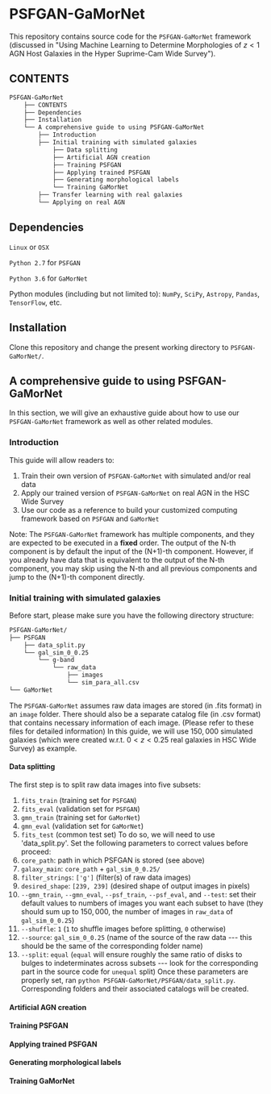 # PSFGAN-GaMorNet
This repository contains source code for the `PSFGAN-GaMorNet` framework (discussed in "Using Machine Learning to Determine Morphologies of $z<1$ AGN Host Galaxies in the Hyper Suprime-Cam Wide Survey").
## CONTENTS
```bash
PSFGAN-GaMorNet
    ├── CONTENTS
    ├── Dependencies
    ├── Installation
    └── A comprehensive guide to using PSFGAN-GaMorNet
        ├── Introduction
        ├── Initial training with simulated galaxies
            ├── Data splitting
            ├── Artificial AGN creation
            ├── Training PSFGAN
            ├── Applying trained PSFGAN
            ├── Generating morphological labels
            └── Training GaMorNet
        ├── Transfer learning with real galaxies
        └── Applying on real AGN
```
## Dependencies
`Linux` or `OSX`

`Python 2.7` for `PSFGAN`

`Python 3.6` for `GaMorNet`

Python modules (including but not limited to): `NumPy`, `SciPy`, `Astropy`, `Pandas`, `TensorFlow`, etc.
## Installation
Clone this repository and change the present working directory to `PSFGAN-GaMorNet/`.
## A comprehensive guide to using PSFGAN-GaMorNet
In this section, we will give an exhaustive guide about how to use our `PSFGAN-GaMorNet` framework as well as other related modules.
### Introduction
This guide will allow readers to:
1) Train their own version of `PSFGAN-GaMorNet` with simulated and/or real data
2) Apply our trained version of `PSFGAN-GaMorNet` on real AGN in the HSC Wide Survey
3) Use our code as a reference to build your customized computing framework based on `PSFGAN` and `GaMorNet`

Note: The `PSFGAN-GaMorNet` framework has multiple components, and they are expected to be executed in a **fixed** order. The output of the N-th component is by default the input of the (N+1)-th component.
However, if you already have data that is equivalent to the output of the N-th component, you may skip using the N-th and all previous components and jump to the (N+1)-th component directly.
### Initial training with simulated galaxies
Before start, please make sure you have the following directory structure:
```bash
PSFGAN-GaMorNet/
├── PSFGAN 
    ├── data_split.py
    └── gal_sim_0_0.25
        └── g-band
            └── raw_data
                ├── images
                └── sim_para_all.csv
└── GaMorNet
```

The `PSFGAN-GaMorNet` assumes raw data images are stored (in .fits format) in an `image` folder. There should also be a separate catalog file (in .csv format) that contains necessary information of each image. (Please refer to these files for detailed information)
In this guide, we will use $150,000$ simulated galaxies (which were created w.r.t. $0<z<0.25$ real galaxies in HSC Wide Survey) as example.
#### Data splitting
The first step is to split raw data images into five subsets:
1) `fits_train` (training set for `PSFGAN`)
2) `fits_eval` (validation set for `PSFGAN`)
3) `gmn_train` (training set for `GaMorNet`)
4) `gmn_eval` (validation set for `GaMorNet`)
5) `fits_test` (common test set)
To do so, we will need to use 'data_split.py'. Set the following parameters to correct values before proceed:
1) `core_path`: path in which PSFGAN is stored (see above)
2) `galaxy_main`: `core_path` + `gal_sim_0_0.25/`
3) `filter_strings`: `['g']` (filter(s) of raw data images)
4) `desired_shape`: `[239, 239]` (desired shape of output images in pixels)
5) `--gmn_train`, `--gmn_eval`, `--psf_train`, `--psf_eval`, and `--test`: set their default values to numbers of images you want each subset to have (they should sum up to $150,000$, the number of images in `raw_data` of `gal_sim_0_0.25`)
6) `--shuffle`: `1` (`1` to shuffle images before splitting, `0` otherwise)
7) `--source`: `gal_sim_0_0.25` (name of the source of the raw data --- this should be the same of the corresponding folder name)
8) `--split`: `equal` (`equal` will ensure roughly the same ratio of disks to bulges to indeterminates across subsets --- look for the corresponding part in the source code for `unequal` split)
Once these parameters are properly set, ran `python PSFGAN-GaMorNet/PSFGAN/data_split.py`.
Corresponding folders and their associated catalogs will be created.
#### Artificial AGN creation
#### Training PSFGAN
#### Applying trained PSFGAN
#### Generating morphological labels
#### Training GaMorNet
